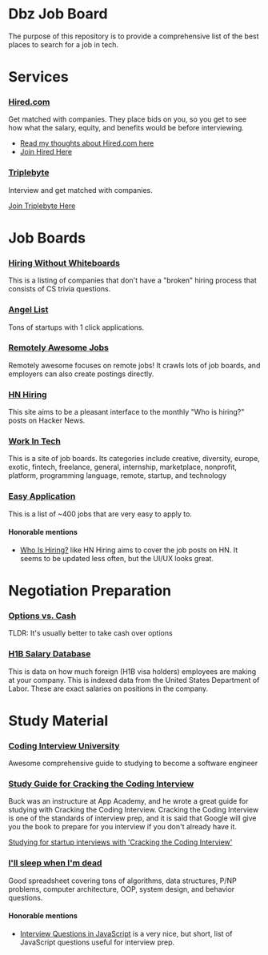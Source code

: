 # Dbz Job Board
The purpose of this repository is to provide a comprehensive list of the best places to search for a job in tech.

# Services

### [Hired.com](https://hired.com/x/BLM7Ki)

Get matched with companies. They place bids on you, so you get to see how what the salary, equity, and benefits would be before interviewing.

 - [Read my thoughts about Hired.com here](https://github.com/Dbz/job-board/blob/master/hired.md)
 - [Join Hired Here](https://hired.com/x/BLM7Ki)

### [Triplebyte](https://triplebyte.com/iv/ZHCMuMw/cp)

Interview and get matched with companies.

[Join Triplebyte Here](https://triplebyte.com/iv/ZHCMuMw/cp)

# Job Boards

### [Hiring Without Whiteboards](https://github.com/poteto/hiring-without-whiteboards)

This is a listing of companies that don't have a "broken" hiring process that consists of CS trivia questions.

### [Angel List](https://angel.co/)

Tons of startups with 1 click applications.

### [Remotely Awesome Jobs](https://www.remotelyawesomejobs.com/)

Remotely awesome focuses on remote jobs! It crawls lots of job boards, and employers can also create postings directly.

### [HN Hiring](http://hnhiring.me/)

This site aims to be a pleasant interface to the monthly "Who is hiring?" posts on Hacker News.

### [Work In Tech](http://workintech.io/)

This is a site of job boards. Its categories include creative, diversity, europe, exotic, fintech, freelance, general, internship, marketplace, nonprofit, platform, programming language, remote, startup, and technology

### [Easy Application](https://github.com/j-delaney/easy-application)

This is a list of ~400 jobs that are very easy to apply to.

#### Honorable mentions

 - [Who Is Hiring?](https://whoishiring.io/) like HN Hiring aims to cover the job posts on HN. It seems to be updated less often, but the UI/UX looks great.

# Negotiation Preparation

### [Options vs. Cash](https://danluu.com/startup-options/)

TLDR: It's usually better to take cash over options

### [H1B Salary Database](http://h1bdata.info/index.php)

This is data on how much foreign (H1B visa holders) employees are making at your company. This is indexed data from the United States Department of Labor. These are exact salaries on positions in the company.

# Study Material

### [Coding Interview University](https://github.com/jwasham/coding-interview-university)

Awesome comprehensive guide to studying to become a software engineer

### [Study Guide for Cracking the Coding Interview](http://shlegeris.com/2016/06/22/ctci)

Buck was an instructure at App Academy, and he wrote a great guide for studying with Cracking the Coding Interview. Cracking the Coding Interview is one of the standards of interview prep, and it is said that Google will give you the book to prepare for you interview if you don't already have it.

[Studying for startup interviews with 'Cracking the Coding Interview'](http://shlegeris.com/2016/06/22/ctci)

### [I'll sleep when I'm dead](https://docs.google.com/document/d/1VNoEUzBtyCw0fDw0X_bvuhmCwz1qhNjETPJc5VRZqm8/edit)

Good spreadsheet covering tons of algorithms, data structures, P/NP problems, computer architecture, OOP, system design, and behavior questions.

#### Honorable mentions

 - [Interview Questions in JavaScript](https://github.com/kennymkchan/interview-questions-in-javascript) is a very nice, but short, list of JavaScript questions useful for interview prep. 

